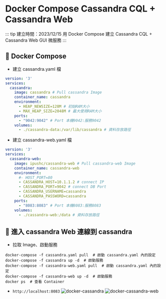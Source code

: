 # Docker Compose Cassandra CQL + Cassandra Web

::: tip 建立時間：2023/12/15
用 Docker Compose 建立 Cassandra CQL + Cassandra Web GUI 微服務
:::

## :pushpin: Docker Compose

- 建立 cassandra.yaml 檔
``` yaml
version: '3'
services:
  cassandra:
    image: cassandra # Pull cassandra Image
    container_name: cassandra
    environment:
      - HEAP_NEWSIZE=128M # 初始RAM大小
      - MAX_HEAP_SIZE=2048M # 最大使用RAM大小
    ports:
      - "9042:9042" # Port 本機9042:服務9042
    volumes:
      - ./cassandra-data:/var/lib/cassandra # 資料存放路徑
```

- 建立 cassandra-web.yaml 檔
``` yaml
version: '3'
services: 
  cassandra-web:
    image: ipushc/cassandra-web # Pull cassandra-web Image
    container_name: cassandra-web
    environment:
      #- HOST_PORT=80
      - CASSANDRA_HOST=10.1.1.2 # connect IP
      - CASSANDRA_PORT=9042 # connect DB Port
      - CASSANDRA_USERNAME=cassandra
      - CASSANDRA_PASSWORD=cassandra
    ports:
      - "8083:8083" # Port 本機8083:服務8083
    volumes:
      - ./cassandra-web:/data # 資料存放路徑
```

## :pushpin: 進入 cassandra Web 連線到 cassandra

- 拉取 Image、啟動服務
``` shell
docker-compose -f cassandra.yaml pull  # 啟動 cassandra.yaml 內的設定
docker-compose -f cassandra up -d  # 啟動服務
docker-compose -f cassandra-web.yaml pull  # 啟動 cassandra.yaml 內的設定
docker-compose -f cassandra-web up -d  # 啟動服務
docker ps  # 查看 Container
```

- `http://localhost:8083`
![docker-cassandra](/public/docker/docker-cassandra/docker-cassandra.jpg)
![docker-cassandra-web](/public/docker/docker-cassandra/docker-cassandra-web.jpg)
